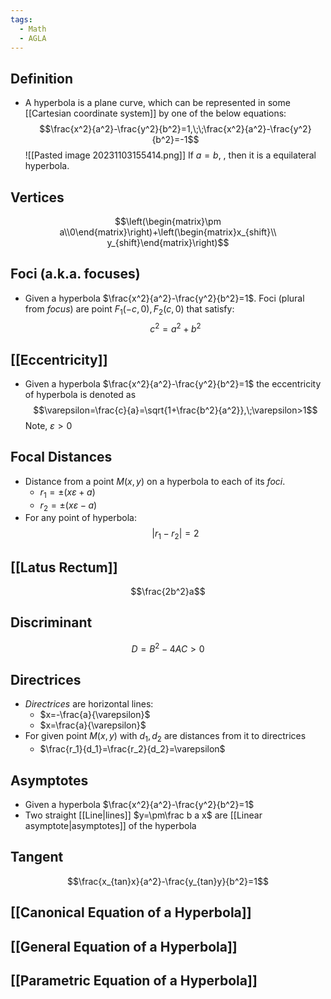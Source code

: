 ```yaml
---
tags:
  - Math
  - AGLA
---
```

## Definition
- A hyperbola is a plane curve, which can be represented in some [[Cartesian coordinate system]] by one of the below equations: 
$$\frac{x^2}{a^2}-\frac{y^2}{b^2}=1,\;\;\frac{x^2}{a^2}-\frac{y^2}{b^2}=-1$$
![[Pasted image 20231103155414.png]]
If $a=b$, , then it is a equilateral hyperbola.
## Vertices 
$$\left(\begin{matrix}\pm a\\0\end{matrix}\right)+\left(\begin{matrix}x_{shift}\\ y_{shift}\end{matrix}\right)$$
## Foci (a.k.a. focuses)
- Given a hyperbola $\frac{x^2}{a^2}-\frac{y^2}{b^2}=1$. Foci (plural from *focus*) are point $F_1(-c,0), F_2(c,0)$ that satisfy:
$$c^2=a^2+b^2$$
## [[Eccentricity]] 
- Given a hyperbola $\frac{x^2}{a^2}-\frac{y^2}{b^2}=1$ the eccentricity of hyperbola is denoted as 
$$\varepsilon=\frac{c}{a}=\sqrt{1+\frac{b^2}{a^2}},\;\varepsilon>1$$
	Note, $\varepsilon > 0$
## Focal Distances
- Distance from a point $M(x,y)$ on a hyperbola to each of its *foci*.
	- $r_1=\pm(x\varepsilon+a)$
	- $r_2=\pm(x\varepsilon-a)$
- For any point of hyperbola: 
$$|r_1-r_2|=2$$
## [[Latus Rectum]]
$$\frac{2b^2}a$$
## Discriminant
$$D=B^2-4AC>0$$
## Directrices
- *Directrices* are horizontal lines:
	- $x=-\frac{a}{\varepsilon}$
	- $x=\frac{a}{\varepsilon}$ 
- For given point $M(x,y)$ with $d_1, d_2$ are distances from it to directrices
	- $\frac{r_1}{d_1}=\frac{r_2}{d_2}=\varepsilon$ 
## Asymptotes
- Given a hyperbola $\frac{x^2}{a^2}-\frac{y^2}{b^2}=1$
- Two straight [[Line|lines]] $y=\pm\frac b a x$ are [[Linear asymptote|asymptotes]] of the hyperbola
## Tangent
$$\frac{x_{tan}x}{a^2}-\frac{y_{tan}y}{b^2}=1$$
## [[Canonical Equation of a Hyperbola]]
## [[General Equation of a Hyperbola]]
## [[Parametric Equation of a Hyperbola]]